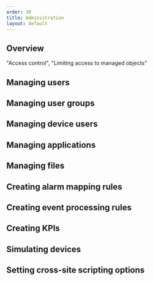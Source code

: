 ```yaml
---
order: 30
title: Administration
layout: default
---
```


## <a name="overview"></a>Overview

"Access control", "Limiting access to managed objects"

## Managing users

## Managing user groups

## Managing device users

## Managing applications

## Managing files

## Creating alarm mapping rules

## Creating event processing rules

## Creating KPIs

## Simulating devices

## Setting cross-site scripting options


